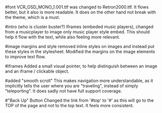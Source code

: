 
#font
VCR_OSD_MONO_1.001.ttf was changed to Retron2000.ttf.
It flows better, but it also is more readable. It does on the other hand not break with the theme, which is a must.

#intro (who is cluster buster?)
Iframes (embeded music players), changed from a musicplayer to image only music player style embed.
This should help it flow with the text, while also feeling more relevant.

#image margins and style
removed inline styles on images and instead put these styles in the stylesheet.
Modified the margins on the image elements to improve text flow.

#iframes
Added a small visual pointer, to help distinguish between an image and an iframe / clickable object.

#added "smooth scroll"
This makes navigation more understandable, as it implicitly tells the user where you are "traveling", instead of simply "teleporting".
It does sadly not have full support coverage.

#"Back Up" Button
Changed the link from '#top' to '#' as this will go to the TOP of the page and not to the top text. It feels more consistent.